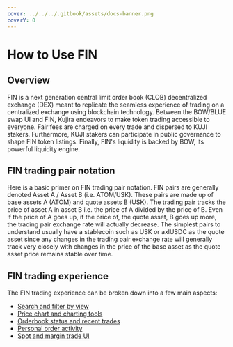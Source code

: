 ```yaml
---
cover: ../../../.gitbook/assets/docs-banner.png
coverY: 0
---
```


# How to Use FIN

## Overview

FIN is a next generation central limit order book (CLOB) decentralized exchange (DEX) meant to replicate the seamless experience of trading on a centralized exchange using blockchain technology. Between the BOW/BLUE swap UI and FIN, Kujira endeavors to make token trading accessible to everyone. Fair fees are charged on every trade and dispersed to KUJI stakers. Furthermore, KUJI stakers can participate in public governance to shape FIN token listings. Finally, FIN's liquidity is backed by BOW, its powerful liquidity engine.&#x20;

## FIN trading pair notation

Here is a basic primer on FIN trading pair notation. FIN pairs are generally denoted Asset A / Asset B (i.e. ATOM/USK). These pairs are made up of base assets A (ATOM) and quote assets B (USK). The trading pair tracks the price of asset A in asset B i.e. the price of A divided by the price of B. Even if the price of A goes up, if the price of, the quote asset, B goes up more, the trading pair exchange rate will actually decrease. The simplest pairs to understand usually have a stablecoin such as USK or axlUSDC as the quote asset since any changes in the trading pair exchange rate will generally track very closely with changes in the price of the base asset as the quote asset price remains stable over time.

## FIN trading experience

The FIN trading experience can be broken down into a few main aspects:

* [Search and filter by view](search-and-filter-by-view.md)
* [Price chart and charting tools](price-chart-and-charting-tools.md)
* [Orderbook status and recent trades](orderbook-status-and-recent-trades.md)
* [Personal order activity ](personal-order-activity.md)
* [Spot and margin trade UI ](spot-and-margin-trade-ui/)

##

